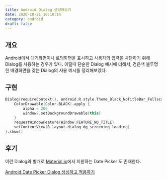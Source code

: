 ```yaml
---
title: Android Dialog 생성해보기
date: 2020-10-21 10:10:14
category: android
draft: false
---
```


## 개요

Android에서 대기화면이나 로딩화면을 표시하고 사용자의 입력을 차단하기 위해 Dialog를 사용하는 경우가 있다. 이럴때 단순한 Dialog 예시에 더해서, 검은색 불투명한 배경화면을 갖는 Dialog의 사용 예시를 정리해보았다.

## 구현

```kotlin
Dialog(requireContext(), android.R.style.Theme_Black_NoTitleBar_Fullscreen).apply {
    ColorDrawable(Color.BLACK).apply {
        alpha = 200
        window?.setBackgroundDrawable(this)
    }
    requestWindowFeature(Window.FEATURE_NO_TITLE)
    setContentView(R.layout.dialog_dg_screening_loading)
}.show()
```

## 후기

이런 Dialog와 별개로 [Material.io](https://material.io)에서 지원하는 Date Picker 도 존재한다.

[Android Date Picker Dialog 생성하고 적용하기](https://sulfurbottom.netlify.com/Android/android-date-picker-dialog-생성하고-적용하기)
